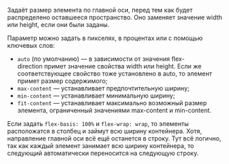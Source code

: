 Задаёт размер элемента по главной оси, перед тем как будет распределено оставшееся пространство. Оно заменяет значение width или height, если они были заданы.

Параметр можно задать в пикселях, в процентах или с помощью ключевых слов:

- `auto` (по умолчанию) — в зависимости от значения flex-direction примет значение свойства width или height. Если же соответствующее свойство тоже установлено в auto, то элемент примет размер содержимого;
- `max-content` — устанавливает предпочтительную ширину;
- `min-content` — устанавливает минимальную ширину;
- `fit-content` — устанавливает максимально возможный размер элемента, ограниченный значениями max-content и min-content.

Если задать `flex-basis: 100%` и `flex-wrap: wrap`, то элементы расположатся в столбец и займут всю ширину контейнера. Хотя, направление главной оси всё ещё останется в строку. Тут всё логично, так как каждый элемент занимает всю ширину контейнера, то следующий автоматически переносится на следующую строку.
